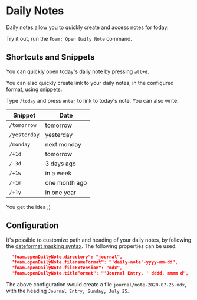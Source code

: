 # Daily Notes

Daily notes allow you to quickly create and access notes for today.

Try it out, run the `Foam: Open Daily Note` command.

## Shortcuts and Snippets

You can quickly open today's daily note by pressing `alt+d`.

You can also quickly create link to your daily notes, in the configured format, using [snippets](https://code.visualstudio.com/docs/editor/userdefinedsnippets).

Type `/today` and press `enter` to link to today's note.
You can also write:

| Snippet      | Date          |
| ------------ | ------------- |
| `/tomorrow`  | tomorrow      |
| `/yesterday` | yesterday     |
| `/monday`    | next monday   |
| `/+1d`       | tomorrow      |
| `/-3d`       | 3 days ago    |
| `/+1w`       | in a week     |
| `/-1m`       | one month ago |
| `/+1y`       | in one year   |

You get the idea ;)

## Configuration

It's possible to customize path and heading of your daily notes, by following the [dateformat masking syntax](https://github.com/felixge/node-dateformat#mask-options).
The following properties can be used:
```json
  "foam.openDailyNote.directory": "journal",
  "foam.openDailyNote.filenameFormat": "'daily-note'-yyyy-mm-dd",
  "foam.openDailyNote.fileExtension": "mdx",
  "foam.openDailyNote.titleFormat": "'Journal Entry, ' dddd, mmmm d",
```

The above configuration would create a file `journal/note-2020-07-25.mdx`, with the heading `Journal Entry, Sunday, July 25`.




